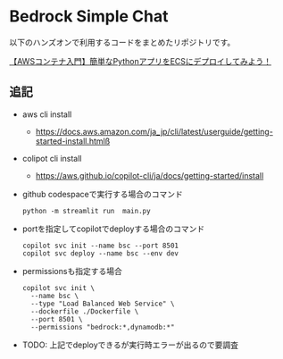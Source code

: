 # Bedrock Simple Chat

以下のハンズオンで利用するコードをまとめたリポジトリです。

[【AWSコンテナ入門】簡単なPythonアプリをECSにデプロイしてみよう！](https://qiita.com/minorun365/items/84bef6f06e450a310a6a)

## 追記

- aws cli install
  - https://docs.aws.amazon.com/ja_jp/cli/latest/userguide/getting-started-install.htmlß
- colipot cli install
  - https://aws.github.io/copilot-cli/ja/docs/getting-started/install

- github codespaceで実行する場合のコマンド
  ``` 
  python -m streamlit run  main.py
  ```
- portを指定してcopilotでdeployする場合のコマンド
  ```
  copilot svc init --name bsc --port 8501
  copilot svc deploy --name bsc --env dev
  ```
- permissionsも指定する場合
  ```
  copilot svc init \
    --name bsc \
    --type "Load Balanced Web Service" \
    --dockerfile ./Dockerfile \
    --port 8501 \
    --permissions "bedrock:*,dynamodb:*"
  ```
- TODO: 上記でdeployできるが実行時エラーが出るので要調査
